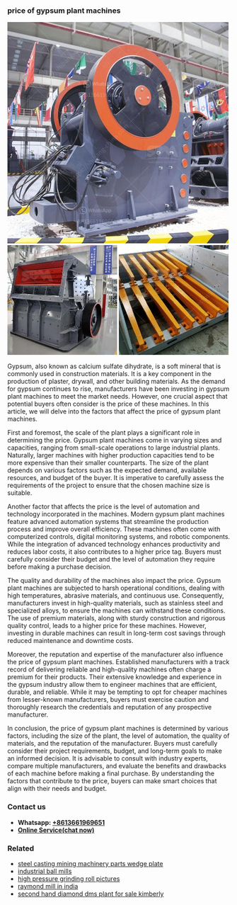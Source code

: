 <h3>price of gypsum plant machines</h3><img src='1702950312.jpg' alt=''><p>Gypsum, also known as calcium sulfate dihydrate, is a soft mineral that is commonly used in construction materials. It is a key component in the production of plaster, drywall, and other building materials. As the demand for gypsum continues to rise, manufacturers have been investing in gypsum plant machines to meet the market needs. However, one crucial aspect that potential buyers often consider is the price of these machines. In this article, we will delve into the factors that affect the price of gypsum plant machines.</p><p>First and foremost, the scale of the plant plays a significant role in determining the price. Gypsum plant machines come in varying sizes and capacities, ranging from small-scale operations to large industrial plants. Naturally, larger machines with higher production capacities tend to be more expensive than their smaller counterparts. The size of the plant depends on various factors such as the expected demand, available resources, and budget of the buyer. It is imperative to carefully assess the requirements of the project to ensure that the chosen machine size is suitable.</p><p>Another factor that affects the price is the level of automation and technology incorporated in the machines. Modern gypsum plant machines feature advanced automation systems that streamline the production process and improve overall efficiency. These machines often come with computerized controls, digital monitoring systems, and robotic components. While the integration of advanced technology enhances productivity and reduces labor costs, it also contributes to a higher price tag. Buyers must carefully consider their budget and the level of automation they require before making a purchase decision.</p><p>The quality and durability of the machines also impact the price. Gypsum plant machines are subjected to harsh operational conditions, dealing with high temperatures, abrasive materials, and continuous use. Consequently, manufacturers invest in high-quality materials, such as stainless steel and specialized alloys, to ensure the machines can withstand these conditions. The use of premium materials, along with sturdy construction and rigorous quality control, leads to a higher price for these machines. However, investing in durable machines can result in long-term cost savings through reduced maintenance and downtime costs.</p><p>Moreover, the reputation and expertise of the manufacturer also influence the price of gypsum plant machines. Established manufacturers with a track record of delivering reliable and high-quality machines often charge a premium for their products. Their extensive knowledge and experience in the gypsum industry allow them to engineer machines that are efficient, durable, and reliable. While it may be tempting to opt for cheaper machines from lesser-known manufacturers, buyers must exercise caution and thoroughly research the credentials and reputation of any prospective manufacturer.</p><p>In conclusion, the price of gypsum plant machines is determined by various factors, including the size of the plant, the level of automation, the quality of materials, and the reputation of the manufacturer. Buyers must carefully consider their project requirements, budget, and long-term goals to make an informed decision. It is advisable to consult with industry experts, compare multiple manufacturers, and evaluate the benefits and drawbacks of each machine before making a final purchase. By understanding the factors that contribute to the price, buyers can make smart choices that align with their needs and budget.</p><h3>Contact us</h3><ul><li><strong>Whatsapp:&nbsp;<a href="https://wa.me/8613661969651">+8613661969651</a></strong></li><li><a href="https://swt.shibang-china.com/?git&amp;zhl&amp;price of gypsum plant machines"><strong>Online Service(chat now)</strong></a></li></ul><h3>Related</h3><ul><li><a href='steel casting mining machinery parts wedge plate.md'>steel casting mining machinery parts wedge plate</a></li><li><a href='industrial ball mills.md'>industrial ball mills</a></li><li><a href='high pressure grinding roll pictures.md'>high pressure grinding roll pictures</a></li><li><a href='raymond mill in india.md'>raymond mill in india</a></li><li><a href='second hand diamond dms plant for sale kimberly.md'>second hand diamond dms plant for sale kimberly</a></li></ul>